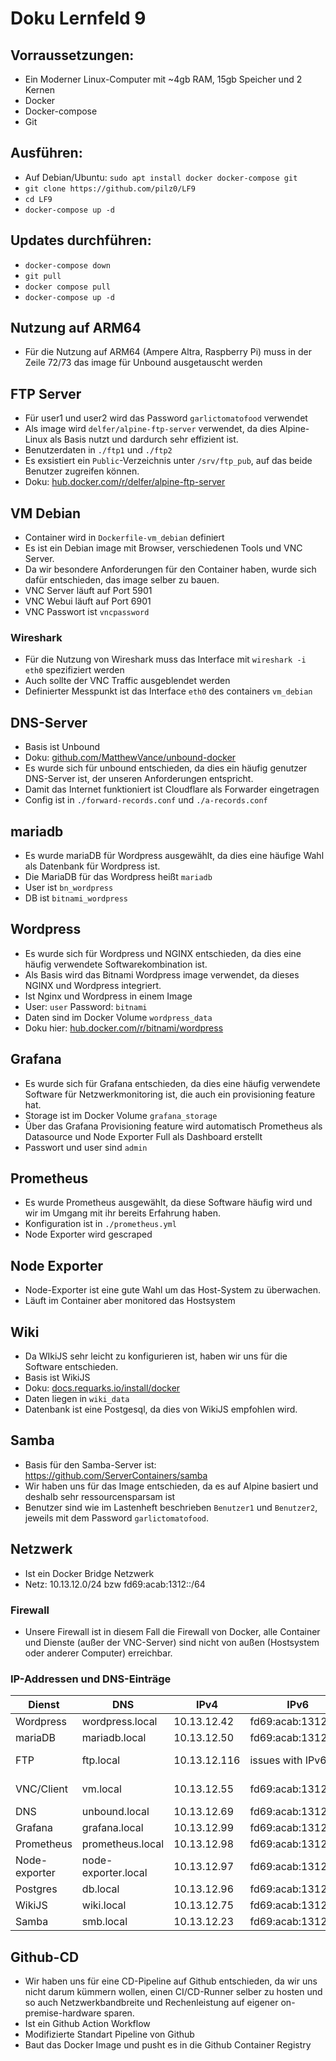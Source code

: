 # Doku Lernfeld 9

## Vorraussetzungen:
* Ein Moderner Linux-Computer mit ~4gb RAM, 15gb Speicher und 2 Kernen
* Docker
* Docker-compose
* Git

## Ausführen:
* Auf Debian/Ubuntu: ```sudo apt install docker docker-compose git```
* ```git clone https://github.com/pilz0/LF9```
* ```cd LF9```
* ```docker-compose up -d```

## Updates durchführen:
* ```docker-compose down```
* ```git pull```
* ```docker compose pull```
* ```docker-compose up -d```

## Nutzung auf ARM64
* Für die Nutzung auf ARM64 (Ampere Altra, Raspberry Pi) muss in der Zeile 72/73 das image für Unbound ausgetauscht werden

## FTP Server
* Für user1 und user2 wird das Password `garlictomatofood` verwendet
* Als image wird `delfer/alpine-ftp-server` verwendet, da dies Alpine-Linux als Basis nutzt und dardurch sehr effizient ist.
* Benutzerdaten in `./ftp1` und `./ftp2`
* Es exsistiert ein `Public`-Verzeichnis unter `/srv/ftp_pub`, auf das beide Benutzer zugreifen können.
* Doku: [hub.docker.com/r/delfer/alpine-ftp-server](https://hub.docker.com/r/delfer/alpine-ftp-server)

<div style="page-break-after: always;"></div>

## VM Debian
* Container wird in `Dockerfile-vm_debian` definiert
* Es ist ein Debian image mit Browser, verschiedenen Tools und VNC Server.
* Da wir besondere Anforderungen für den Container haben, wurde sich dafür entschieden, das image selber zu bauen.
* VNC Server läuft auf Port 5901
* VNC Webui läuft auf Port 6901
* VNC Passwort ist `vncpassword`

### Wireshark
* Für die Nutzung von Wireshark muss das Interface mit ``wireshark -i eth0`` spezifiziert werden
* Auch sollte der VNC Traffic ausgeblendet werden
* Definierter Messpunkt ist das Interface `eth0` des containers `vm_debian`

## DNS-Server
* Basis ist Unbound
* Doku: [github.com/MatthewVance/unbound-docker](https://github.com/MatthewVance/unbound-docker)
* Es wurde sich für unbound entschieden, da dies ein häufig genutzer DNS-Server ist, der unseren Anforderungen entspricht.
* Damit das Internet funktioniert ist Cloudflare als Forwarder eingetragen
* Config ist in `./forward-records.conf` und `./a-records.conf`

## mariadb
* Es wurde mariaDB für Wordpress ausgewählt, da dies eine häufige Wahl als Datenbank für Wordpress ist.
* Die MariaDB für das Wordpress heißt `mariadb` 
* User ist `bn_wordpress` 
* DB ist `bitnami_wordpress`

## Wordpress
* Es wurde sich für Wordpress und NGINX entschieden, da dies eine häufig verwendete Softwarekombination ist.
* Als Basis wird das Bitnami Wordpress image verwendet, da dieses NGINX und Wordpress integriert.
* Ist Nginx und Wordpress in einem Image
* User: `user` Password: `bitnami`
* Daten sind im Docker Volume `wordpress_data`
* Doku hier: [hub.docker.com/r/bitnami/wordpress](https://hub.docker.com/r/bitnami/wordpress)

<div style="page-break-after: always;"></div>

## Grafana
* Es wurde sich für Grafana entschieden, da dies eine häufig verwendete Software für Netzwerkmonitoring ist, die auch ein provisioning feature hat.
* Storage ist im Docker Volume `grafana_storage`
* Über das Grafana Provisioning feature wird automatisch Prometheus als Datasource und Node Exporter Full als Dashboard erstellt
* Passwort und user sind `admin`

## Prometheus
* Es wurde Prometheus ausgewählt, da diese Software häufig wird und wir im Umgang mit ihr bereits Erfahrung haben.
* Konfiguration ist in `./prometheus.yml`
* Node Exporter wird gescraped

## Node Exporter
* Node-Exporter ist eine gute Wahl um das Host-System zu überwachen.
* Läuft im Container aber monitored das Hostsystem

## Wiki
* Da WIkiJS sehr leicht zu konfigurieren ist, haben wir uns für die Software entschieden.
* Basis ist WikiJS
* Doku: [docs.requarks.io/install/docker](https://docs.requarks.io/install/docker)
* Daten liegen in `wiki_data`
* Datenbank ist eine Postgesql, da dies von WikiJS empfohlen wird. 

<div style="page-break-after: always;"></div>

## Samba 
* Basis für den Samba-Server ist: https://github.com/ServerContainers/samba
* Wir haben uns für das Image entschieden, da es auf Alpine basiert und deshalb sehr ressourcensparsam ist
* Benutzer sind wie im Lastenheft beschrieben `Benutzer1` und `Benutzer2`, jeweils mit dem Password `garlictomatofood`.

## Netzwerk
* Ist ein Docker Bridge Netzwerk
* Netz: 10.13.12.0/24  bzw fd69:acab:1312::/64

### Firewall
* Unsere Firewall ist in diesem Fall die Firewall von Docker, alle Container und Dienste (außer der VNC-Server) sind nicht von außen (Hostsystem oder anderer Computer) erreichbar.

### IP-Addressen und DNS-Einträge
| Dienst | DNS | IPv4 | IPv6 | Port |
| -------- | ---------- | ----------------- | -------------- | -------|
| Wordpress | wordpress.local | 10.13.12.42 | fd69:acab:1312::42 | 8080 |
| mariaDB | mariadb.local | 10.13.12.50 | fd69:acab:1312::50 | 3306 |
| FTP | ftp.local | 10.13.12.116 | issues with IPv6 | 20, 21 |
| VNC/Client | vm.local | 10.13.12.55 | fd69:acab:1312::55 | 5901, 6901 |
| DNS | unbound.local | 10.13.12.69 | fd69:acab:1312::69 | 53 |
| Grafana | grafana.local | 10.13.12.99 | fd69:acab:1312::99 | 3000 |
| Prometheus | prometheus.local | 10.13.12.98 | fd69:acab:1312::98 | 9090 |
| Node-exporter | node-exporter.local | 10.13.12.97 | fd69:acab:1312::97 | 9100 |
| Postgres | db.local | 10.13.12.96 | fd69:acab:1312::96 | 5432 |
| WikiJS | wiki.local | 10.13.12.75 | fd69:acab:1312::75 | 3000 |
| Samba | smb.local | 10.13.12.23 | fd69:acab:1312::23 | 445 |

<div style="page-break-after: always;"></div>

## Github-CD
* Wir haben uns für eine CD-Pipeline auf Github entschieden, da wir uns nicht darum kümmern wollen, einen CI/CD-Runner selber zu hosten und so auch Netzwerkbandbreite und Rechenleistung auf eigener on-premise-hardware sparen.
* Ist ein Github Action Workflow
* Modifizierte Standart Pipeline von Github
* Baut das Docker Image und pusht es in die Github Container Registry
